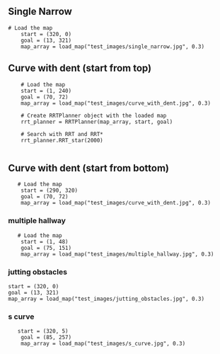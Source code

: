## Single Narrow

```
# Load the map
    start = (320, 0)
    goal = (13, 321)
    map_array = load_map("test_images/single_narrow.jpg", 0.3)
```

## Curve with dent (start from top)

```
    # Load the map
    start = (1, 240)
    goal = (70, 72)
    map_array = load_map("test_images/curve_with_dent.jpg", 0.3)

    # Create RRTPlanner object with the loaded map
    rrt_planner = RRTPlanner(map_array, start, goal)

    # Search with RRT and RRT*
    rrt_planner.RRT_star(2000)


```

## Curve with dent (start from bottom)

```
   # Load the map
    start = (290, 320)
    goal = (70, 72)
    map_array = load_map("test_images/curve_with_dent.jpg", 0.3)

```

### multiple hallway

```
   # Load the map
    start = (1, 48)
    goal = (75, 151)
    map_array = load_map("test_images/multiple_hallway.jpg", 0.3)
```

### jutting obstacles

```
start = (320, 0)
goal = (13, 321)
map_array = load_map("test_images/jutting_obstacles.jpg", 0.3)
```

### s curve

```
   start = (320, 5)
    goal = (85, 257)
    map_array = load_map("test_images/s_curve.jpg", 0.3)
```
